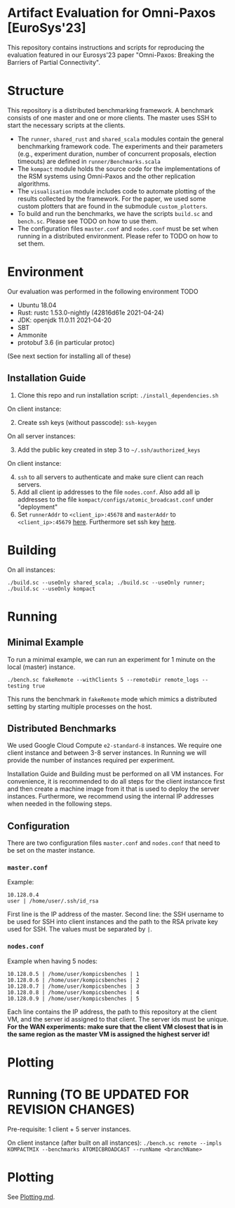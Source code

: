 Artifact Evaluation for Omni-Paxos [EuroSys'23]
===========================================


This repository contains instructions and scripts for reproducing the evaluation featured in our Eurosys'23 paper "Omni-Paxos: Breaking the Barriers of Partial Connectivity".

# Structure
This repository is a distributed benchmarking framework. A benchmark consists of one master and one or more clients. The master uses SSH to start the necessary scripts at the clients.
- The `runner`, `shared_rust` and `shared_scala` modules contain the general benchmarking framework code. The experiments and their parameters (e.g., experiment duration, number of concurrent proposals, election timeouts) are defined in `runner/Benchmarks.scala`
- The ``kompact`` module holds the source code for the implementations of the RSM systems using Omni-Paxos and the other replication algorithms. 
- The ``visualisation`` module includes code to automate plotting of the results collected by the framework. For the paper, we used some custom plotters that are found in the submodule `custom_plotters`.
- To build and run the benchmarks, we have the scripts ``build.sc`` and `bench.sc`. Please see TODO on how to use them.
- The configuration files `master.conf` and `nodes.conf` must be set when running in a distributed environment. Please refer to TODO on how to set them.

# Environment
Our evaluation was performed in the following environment TODO
- Ubuntu 18.04
- Rust: rustc 1.53.0-nightly (42816d61e 2021-04-24)
- JDK: openjdk 11.0.11 2021-04-20
- SBT
- Ammonite
- protobuf 3.6 (in particular protoc)

(See next section for installing all of these)

## Installation Guide

1. Clone this repo and run installation script: `./install_dependencies.sh`

On client instance:

2. Create ssh keys (without passcode): `ssh-keygen`

On all server instances:

3. Add the public key created in step 3 to `~/.ssh/authorized_keys`

On client instance:

4. `ssh` to all servers to authenticate and make sure client can reach servers.
5. Add all client ip addresses to the file `nodes.conf`. Also add all ip addresses to the file `kompact/configs/atomic_broadcast.conf` under "deployment"
6. Set `runnerAddr`  to `<client_ip>:45678` and `masterAddr` to `<client_ip>:45679` [here](https://github.com/anonsub0/kompicsbenches/blob/main/bench.sc#L18-L20). Furthermore set ssh key [here](https://github.com/anonsub0/kompicsbenches/blob/main/bench.sc#L326).

# Building
On all instances:

`./build.sc --useOnly shared_scala; ./build.sc --useOnly runner; ./build.sc --useOnly kompact`

# Running

## Minimal Example
To run a minimal example, we can run an experiment for 1 minute on the local (master) instance. 

``
./bench.sc fakeRemote --withClients 5 --remoteDir remote_logs --testing true
``

This runs the benchmark in ``fakeRemote`` mode which mimics a distributed setting by starting multiple processes on the host.

## Distributed Benchmarks

 We used Google Cloud Compute `e2-standard-8` instances. We require one client instance and between 3-8 server instances. In Running we will provide the number of instances required per experiment.

 Installation Guide and Building must be performed on all VM instances. For convenience, it is recommended to do all steps for the client instancce first and then create a machine image from it that is used to deploy the server instances. Furthermore, we recommend using the internal IP addresses when needed in the following steps.

## Configuration
There are two configuration files `master.conf` and `nodes.conf` that need to be set on the master instance.
### `master.conf`
Example:
```
10.128.0.4  
user | /home/user/.ssh/id_rsa 
```
First line is the IP address of the master. Second line: the SSH username to be used for SSH into client instances and the path to the RSA private key used for SSH. The values must be separated by `|`.

### `nodes.conf`
Example when having 5 nodes:
```
10.128.0.5 | /home/user/kompicsbenches | 1
10.128.0.6 | /home/user/kompicsbenches | 2
10.128.0.7 | /home/user/kompicsbenches | 3
10.128.0.8 | /home/user/kompicsbenches | 4
10.128.0.9 | /home/user/kompicsbenches | 5
```
Each line contains the IP address, the path to this repository at the client VM, and the server id assigned to that client. The server ids must be unique. **For the WAN experiments: make sure that the client VM closest that is in the same region as the master VM is assigned the highest server id!**

# Plotting




# Running (TO BE UPDATED FOR REVISION CHANGES)
Pre-requisite: 1 client + 5 server instances.

On client instance (after built on all instances):
`./bench.sc remote --impls KOMPACTMIX --benchmarks ATOMICBROADCAST --runName <branchName>`

# Plotting
See [Plotting.md](https://github.com/anonsub0/kompicsbenches/blob/main/Plotting.md).